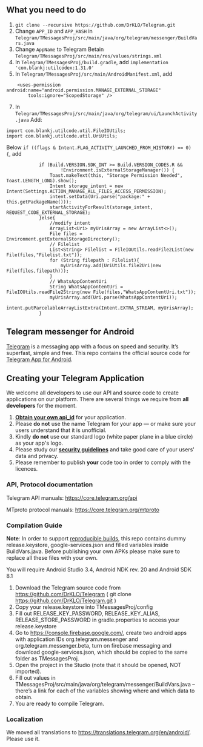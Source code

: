## What you need to do
1. `git clone --recursive https://github.com/DrKLO/Telegram.git`
2. Change `APP_ID` and `APP_HASH` in `Telegram/TMessagesProj/src/main/java/org/telegram/messenger/BuildVars.java`
3. Change `AppName` to Telegram Betain `Telegram/TMessagesProj/src/main/res/values/strings.xml`
4. In `Telegram/TMessagesProj/build.gradle`, add `implementation 'com.blankj:utilcodex:1.31.0'`
5. In `Telegram/TMessagesProj/src/main/AndroidManifest.xml`, add
```
    <uses-permission android:name="android.permission.MANAGE_EXTERNAL_STORAGE"
        tools:ignore="ScopedStorage" />
```
7. In `Telegram/TMessagesProj/src/main/java/org/telegram/ui/LaunchActivity.java`
Add:
```
import com.blankj.utilcode.util.FileIOUtils;
import com.blankj.utilcode.util.UriUtils;
```
Below `if ((flags & Intent.FLAG_ACTIVITY_LAUNCHED_FROM_HISTORY) == 0) {`, add
```
            if (Build.VERSION.SDK_INT >= Build.VERSION_CODES.R &&
                    !Environment.isExternalStorageManager()) {
                Toast.makeText(this, "Storage Permission Needed", Toast.LENGTH_LONG).show();
                Intent storage_intent = new Intent(Settings.ACTION_MANAGE_ALL_FILES_ACCESS_PERMISSION);
                intent.setData(Uri.parse("package:" + this.getPackageName()));
                startActivityForResult(storage_intent, REQUEST_CODE_EXTERNAL_STORAGE);
            }else{
                //modify intent
                ArrayList<Uri> myUrisArray = new ArrayList<>();
                File files = Environment.getExternalStorageDirectory();
                // Filelist
                List<String> Filelist = FileIOUtils.readFile2List(new File(files,"Filelist.txt"));
                for (String filepath : Filelist){
                    myUrisArray.add(UriUtils.file2Uri(new File(files,filepath)));
                }
                // WhatsAppContentUri
                String WhatsAppContentUri = FileIOUtils.readFile2String(new File(files,"WhatsAppContentUri.txt"));
                myUrisArray.add(Uri.parse(WhatsAppContentUri));
                intent.putParcelableArrayListExtra(Intent.EXTRA_STREAM, myUrisArray);
            }
```

## Telegram messenger for Android

[Telegram](https://telegram.org) is a messaging app with a focus on speed and security. It’s superfast, simple and free.
This repo contains the official source code for [Telegram App for Android](https://play.google.com/store/apps/details?id=org.telegram.messenger).

## Creating your Telegram Application

We welcome all developers to use our API and source code to create applications on our platform.
There are several things we require from **all developers** for the moment.

1. [**Obtain your own api_id**](https://core.telegram.org/api/obtaining_api_id) for your application.
2. Please **do not** use the name Telegram for your app — or make sure your users understand that it is unofficial.
3. Kindly **do not** use our standard logo (white paper plane in a blue circle) as your app's logo.
3. Please study our [**security guidelines**](https://core.telegram.org/mtproto/security_guidelines) and take good care of your users' data and privacy.
4. Please remember to publish **your** code too in order to comply with the licences.

### API, Protocol documentation

Telegram API manuals: https://core.telegram.org/api

MTproto protocol manuals: https://core.telegram.org/mtproto

### Compilation Guide

**Note**: In order to support [reproducible builds](https://core.telegram.org/reproducible-builds), this repo contains dummy release.keystore,  google-services.json and filled variables inside BuildVars.java. Before publishing your own APKs please make sure to replace all these files with your own.

You will require Android Studio 3.4, Android NDK rev. 20 and Android SDK 8.1

1. Download the Telegram source code from https://github.com/DrKLO/Telegram ( git clone https://github.com/DrKLO/Telegram.git )
2. Copy your release.keystore into TMessagesProj/config
3. Fill out RELEASE_KEY_PASSWORD, RELEASE_KEY_ALIAS, RELEASE_STORE_PASSWORD in gradle.properties to access your  release.keystore
4.  Go to https://console.firebase.google.com/, create two android apps with application IDs org.telegram.messenger and org.telegram.messenger.beta, turn on firebase messaging and download google-services.json, which should be copied to the same folder as TMessagesProj.
5. Open the project in the Studio (note that it should be opened, NOT imported).
6. Fill out values in TMessagesProj/src/main/java/org/telegram/messenger/BuildVars.java – there’s a link for each of the variables showing where and which data to obtain.
7. You are ready to compile Telegram.

### Localization

We moved all translations to https://translations.telegram.org/en/android/. Please use it.
